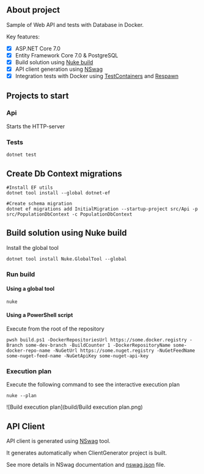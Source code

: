 ## About project
Sample of Web API and tests with Database in Docker.

Key features:
- [x] ASP.NET Core 7.0
- [x] Entity Framework Core 7.0 & PostgreSQL
- [x] Build solution using [Nuke build](https://nuke.build)
- [x] API client generation using [NSwag](https://github.com/RicoSuter/NSwag)
- [x] Integration tests with Docker using [TestContainers](https://github.com/testcontainers/testcontainers-dotnet) and [Respawn](https://github.com/jbogard/Respawn)

## Projects to start
### Api
Starts the HTTP-server

### Tests
```shell
dotnet test
```

## Create Db Context migrations

```shell
#Install EF utils
dotnet tool install --global dotnet-ef

#Create schema migration
dotnet ef migrations add InitialMigration --startup-project src/Api -p src/PopulationDbContext -c PopulationDbContext
```
## Build solution using Nuke build

Install the global tool
```shell
dotnet tool install Nuke.GlobalTool --global
```

### Run build
#### Using a global tool
```shell
nuke
```

#### Using a PowerShell script
Execute from the root of the repository
```shell
pwsh build.ps1 -DockerRepositoriesUrl https://some.docker.registry -Branch some-dev-branch -BuildCounter 1 -DockerRepositoryName some-docker-repo-name -NuGetUrl https://some.nuget.registry -NuGetFeedName some-nuget-feed-name -NuGetApiKey some-nuget-api-key
```

### Execution plan
Execute the following command to see the interactive execution plan
```shell
nuke --plan
```
![Build execution plan](build/Build execution plan.png)

## API Client
API client is generated using [NSwag](https://github.com/RicoSuter/NSwag) tool.

It generates automatically when ClientGenerator project is built.

See more details in NSwag documentation and [nswag.json](src/ClientGenerator/nswag.json) file.